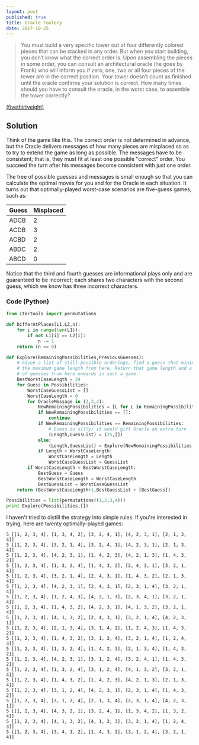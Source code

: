 ```yaml
---
layout: post
published: true
title: Oracle Foolery
date: 2017-10-25
---
```


>You must build a very specific tower out of four differently colored pieces that can be stacked in any order. But when you start building, you don’t know what the correct order is. Upon assembling the pieces in some order, you can consult an architectural oracle (he goes by Frank) who will inform you if zero, one, two or all four pieces of the tower are in the correct position. Your tower doesn’t count as finished until the oracle confirms your solution is correct. How many times should you have to consult the oracle, in the worst case, to assemble the tower correctly?

<!--more-->

[(fivethirtyeight)](https://fivethirtyeight.com/features/can-you-please-the-oracle-can-you-escape-the-prison/)

## Solution

Think of the game like this. The correct order is not determined in advance, but the Oracle delivers messages of how many pieces are misplaced so as to try to extend the game as long as possible. The messages have to be consistent; that is, they must fit at least one possible "correct" order. You succeed the turn after his messages become consistent with just one order.

The tree of possible guesses and messages is small enough so that you can calculate the optimal moves for you and for the Oracle in each situation.  It turns out that optimally-played worst-case scenarios are five-guess games, such as:

| Guess | Misplaced |
| ----- | --------- |
| ADCB  | 2 |
| ACDB  | 3 |
| ACBD  | 2 |
| ABDC  | 2 |
| ABCD  | 0 |

Notice that the third and fourth guesses are informational plays only and are guaranteed to be incorrect; each shares two characters with the second guess, which we know has three incorrect characters.

### Code (Python)

```python
from itertools import permutations

def DifferAtPlaces(L1,L2,n):
	for i in range(len(L1)):
		if not L1[i] == L2[i]:
			n -= 1
	return (n == 0)

def Explore(RemainingPossibilities,PreviousGuesses):
	# Given a list of still-possible orderings, find a guess that minimizes 
	# the maximum game length from here. Return that game length and a list
	# of guesses from here onwards in such a game.
	BestWorstCaseLength = 24
	for Guess in Possibilities:
		WorstCaseGuessList = []
		WorstCaseLength = 0
		for OracleMessage in (2,3,4):
			NewRemainingPossibilities = [L for L in RemainingPossibilities if DifferAtPlaces(Guess,L,OracleMessage)]
			if NewRemainingPossibilities == []:
				continue
			if NewRemainingPossibilities == RemainingPossibilities:
				# Guess is silly; it would gift Oracle an extra turn
				(Length,GuessList) = (25,[])
			else:
				(Length,GuessList) = Explore(NewRemainingPossibilities,PreviousGuesses+[Guess])
			if Length > WorstCaseLength:
				WorstCaseLength = Length
				WorstCaseGuessList = GuessList
		if WorstCaseLength < BestWorstCaseLength:
			BestGuess = Guess
			BestWorstCaseLength = WorstCaseLength
			BestGuessList = WorstCaseGuessList
	return (BestWorstCaseLength+1,BestGuessList + [BestGuess])

Possibilities = list(permutations((1,2,3,4)))
print Explore(Possibilities,[])
```

I haven't tried to distill the strategy into simple rules. If you're interested in trying, here are twenty optimally-played games:
```
5 [[1, 2, 3, 4], [1, 3, 4, 2], [3, 2, 4, 1], [4, 2, 3, 1], [2, 1, 3, 4]]
5 [[1, 2, 3, 4], [3, 2, 1, 4], [3, 2, 4, 1], [4, 2, 3, 1], [2, 1, 3, 4]]
5 [[1, 2, 3, 4], [4, 2, 3, 1], [1, 4, 2, 3], [4, 2, 1, 3], [1, 4, 3, 2]]
5 [[1, 2, 3, 4], [1, 3, 2, 4], [1, 4, 3, 2], [2, 4, 3, 1], [3, 2, 1, 4]]
5 [[1, 2, 3, 4], [3, 2, 1, 4], [2, 4, 3, 1], [1, 4, 3, 2], [2, 1, 3, 4]]
5 [[1, 2, 3, 4], [4, 2, 3, 1], [2, 4, 3, 1], [2, 3, 1, 4], [3, 2, 1, 4]]
5 [[1, 2, 3, 4], [1, 2, 4, 3], [4, 2, 1, 3], [2, 3, 4, 1], [3, 2, 1, 4]]
5 [[1, 2, 3, 4], [1, 4, 3, 2], [4, 2, 3, 1], [4, 1, 3, 2], [3, 2, 1, 4]]
5 [[1, 2, 3, 4], [4, 1, 3, 2], [2, 4, 3, 1], [3, 2, 1, 4], [4, 2, 3, 1]]
5 [[1, 2, 3, 4], [2, 1, 3, 4], [3, 1, 4, 2], [1, 2, 4, 3], [1, 4, 3, 2]]
5 [[1, 2, 3, 4], [1, 4, 3, 2], [3, 1, 2, 4], [3, 2, 1, 4], [1, 2, 4, 3]]
5 [[1, 2, 3, 4], [1, 3, 2, 4], [1, 4, 2, 3], [2, 1, 3, 4], [1, 4, 3, 2]]
5 [[1, 2, 3, 4], [4, 2, 3, 1], [3, 1, 2, 4], [3, 2, 4, 1], [1, 4, 3, 2]]
5 [[1, 2, 3, 4], [1, 3, 2, 4], [3, 1, 2, 4], [4, 1, 3, 2], [3, 2, 1, 4]]
5 [[1, 2, 3, 4], [1, 4, 3, 2], [1, 4, 2, 3], [4, 2, 1, 3], [2, 1, 3, 4]]
5 [[1, 2, 3, 4], [3, 1, 2, 4], [4, 2, 3, 1], [2, 3, 1, 4], [1, 4, 3, 2]]
5 [[1, 2, 3, 4], [3, 1, 2, 4], [2, 1, 3, 4], [2, 3, 1, 4], [4, 2, 3, 1]]
5 [[1, 2, 3, 4], [4, 3, 2, 1], [3, 2, 4, 1], [1, 3, 4, 2], [1, 3, 2, 4]]
5 [[1, 2, 3, 4], [4, 1, 3, 2], [4, 1, 2, 3], [3, 2, 1, 4], [1, 2, 4, 3]]
5 [[1, 2, 3, 4], [3, 4, 1, 2], [1, 4, 3, 2], [3, 1, 2, 4], [3, 2, 1, 4]]
```

<br>

